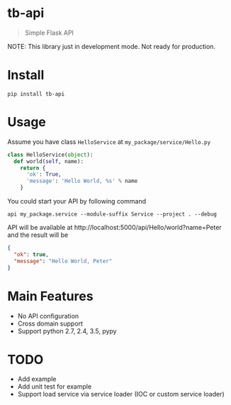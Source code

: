 # tb-api
> Simple Flask API

NOTE: This library just in development mode. Not ready for production.

# Install

```
pip install tb-api
```

# Usage

Assume you have class `HelloService` at `my_package/service/Hello.py`

```python
class HelloService(object):
  def world(self, name):
    return {
      'ok': True,
      'message': 'Hello World, %s' % name
    }
```

You could start your API by following command

```
api my_package.service --module-suffix Service --project . --debug
```

API will be available at http://localhost:5000/api/Hello/world?name=Peter and the result will be

```json
{
  "ok": true,
  "message": "Hello World, Peter"
}
```

# Main Features

* No API configuration
* Cross domain support
* Support python 2.7, 2.4, 3.5, pypy

# TODO

* Add example
* Add unit test for example
* Support load service via service loader (IOC or custom service loader)
